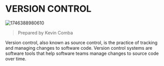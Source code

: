# VERSION CONTROL

![1746388980610](1746388980610.png)

> Prepared by Kevin Comba

Version control, also known as source control, is the practice of tracking and managing changes to software code. Version control systems are software tools that help software teams manage changes to source code over time.

